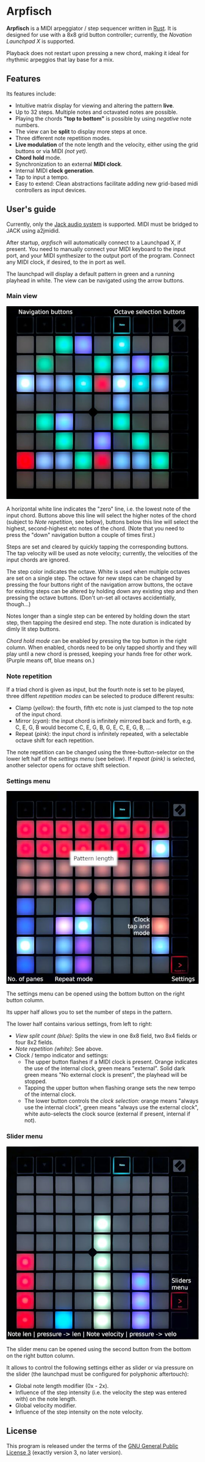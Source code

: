 Arpfisch
========

**Arpfisch** is a MIDI arpeggiator / step sequencer written in [Rust](https://rustlang.org).
It is designed for use with a 8x8 grid button controller; currently, the *Novation Launchpad X*
is supported.

Playback does not restart upon pressing a new chord, making it ideal for rhythmic arpeggios that lay
base for a mix.

Features
--------

Its features include:

  - Intuitive matrix display for viewing and altering the pattern **live**.
  - Up to 32 steps. Multiple notes and octavated notes are possible.
  - Playing the chords **"top to bottom"** is possible by using *negative*
    note numbers.
  - The view can be **split** to display more steps at once.
  - Three different note repetition modes.
  - **Live modulation** of the note length and the velocity, either using the
    grid buttons or via MIDI *(not yet).*
  - **Chord hold** mode.
  - Synchronization to an external **MIDI clock**.
  - Internal MIDI **clock generation**.
  - Tap to input a tempo.
  - Easy to extend: Clean abstractions facilitate adding new grid-based midi
    controllers as input devices.

User's guide
------------

Currently, only the [Jack audio system](https://jackaudio.org) is supported. MIDI must be bridged
to JACK using a2jmidid.

After startup, *arpfisch* will automatically connect to a Launchpad X, if present. You need
to manually connect your MIDI keyboard to the input port, and your MIDI synthesizer to the
output port of the program. Connect any MIDI clock, if desired, to the in port as well.

The launchpad will display a default pattern in green and a running playhead in white. The
view can be navigated using the arrow buttons.

### Main view

![Main view](img/pattern.jpg)

A horizontal white line indicates the "zero" line, i.e. the lowest note of the input chord.
Buttons above this line will select the higher notes of the chord (subject to *Note repetition*,
see below), buttons below this line will select the highest, second-highest etc notes of the chord.
(Note that you need to press the "down" navigation button a couple of times first.)

Steps are set and cleared by quickly tapping the corresponding buttons. The tap velocity will
be used as note velocity; currently, the velocities of the input chords are ignored.

The step color indicates the octave. White is used when multiple octaves are set on a single step.
The octave for new steps can be changed by pressing the four buttons right of the navigation arrow
buttons, the octave for existing steps can be altered by holding down any existing step and then
pressing the octave buttons. (Don't un-set all octaves accidentially, though...)

Notes longer than a single step can be entered by holding down the start step, then tapping
the desired end step. The note duration is indicated by dimly lit step buttons.

*Chord hold mode* can be enabled by pressing the top button in the right column. When enabled,
chords need to be only tapped shortly and they will play until a new chord is pressed, keeping
your hands free for other work. (Purple means off, blue means on.)

### Note repetition

If a triad chord is given as input, but the fourth note is set to be played,
three diffent *repetition modes* can be selected to produce different results:

  - Clamp (*yellow*): the fourth, fifth etc note is just clamped to the top note of the
    input chord.
  - Mirror (*cyan*): the input chord is infinitely mirrored back and forth, e.g. C, E, G, B
    would become C, E, G, B, G, E, C, E, G, B, ...
  - Repeat (*pink*): the input chord is infinitely repeated, with a selectable octave shift
    for each repetition.

The note repetition can be changed using the three-button-selector on the lower left half
of the *settings menu* (see below). If *repeat (pink)* is selected, another selector opens
for octave shift selection.

### Settings menu

![Settings menu](img/settings.jpg)

The settings menu can be opened using the bottom button on the right button column.

Its upper half allows you to set the number of steps in the pattern.

The lower half contains various settings, from left to right:

  - *View split count (blue)*: Splits the view in one 8x8 field, two 8x4 fields or four 8x2 fields.
  - *Note repetition (white)*: See above.
  - Clock / tempo indicator and settings:
    - The upper button flashes if a MIDI clock is present. Orange indicates the use of the internal
      clock, green means "external". Solid dark green means "No external clock is present", the
      playhead will be stopped.
    - Tapping the upper button when flashing orange sets the new tempo of the internal clock.
    - The lower button controls the *clock selection*: orange means "always use the internal clock",
      green means "always use the external clock", white auto-selects the clock source (external if
      present, internal if not).

### Slider menu

![Slider menu](img/sliders.jpg)

The slider menu can be opened using the second button from the bottom on
the right button column.

It allows to control the following settings either as slider or via pressure on the slider
(the launchpad must be configured for polyphonic aftertouch):

  - Global note length modifier (0x - 2x).
  - Influence of the step intensity (i.e. the velocity the step was entered with) on the note length.
  - Global velocity modifier.
  - Influence of the step intensity on the note velocity.

License
-------

This program is released under the terms of the [GNU General Public License 3](LICENSE) (exactly
version 3, no later version).

